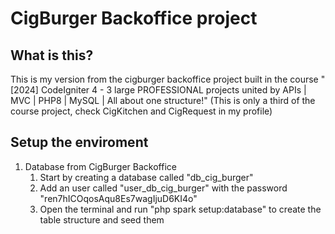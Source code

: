 # CigBurger Backoffice project

## What is this?

This is my version from the cigburger backoffice project built in the course "[2024] CodeIgniter 4 - 3 large PROFESSIONAL projects united by APIs | MVC | PHP8 | MySQL | All about one structure!" (This is only a third of the course project, check CigKitchen and CigRequest in my profile)

## Setup the enviroment

1. Database from CigBurger Backoffice
    1. Start by creating a database called "db_cig_burger"
    2. Add an user called "user_db_cig_burger" with the password "ren7hICOqosAqu8Es7wagIjuD6KI4o"
    3. Open the terminal and run "php spark setup:database" to create the table structure and seed them
